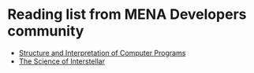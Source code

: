 # Reading list from MENA Developers community

- [Structure and Interpretation of Computer Programs]
- [The Science of Interstellar]

[Structure and Interpretation of Computer Programs]: https://mitpress.mit.edu/sicp/
[The Science of Interstellar]: https://www.amazon.com/Science-Interstellar-Kip-Thorne/dp/0393351378
